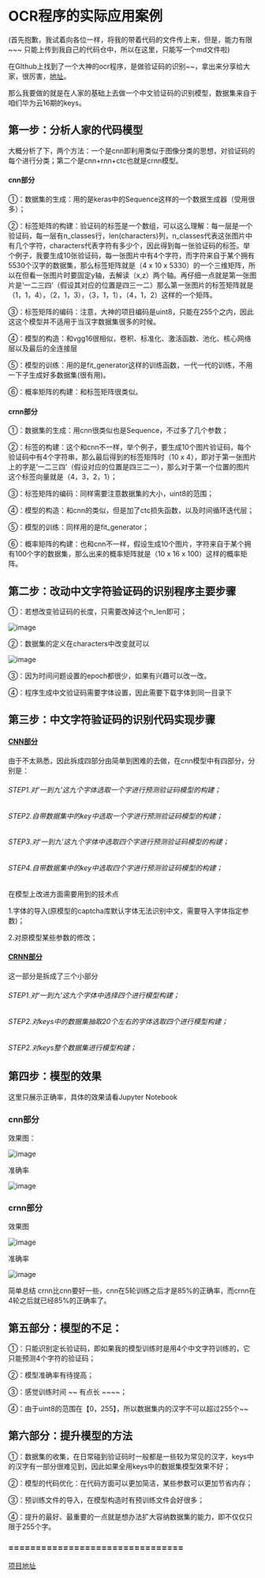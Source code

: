# OCR程序的实际应用案例

(首先抱歉，我试着向各位一样，将我的带着代码的文件传上来，但是，能力有限~~~ 只能上传到我自己的代码仓中，所以在这里，只能写一个md文件啦)

在GIthub上找到了一个大神的ocr程序，是做验证码的识别~~，拿出来分享给大家，很厉害，[地址]( https://github.com/ypwhs/captcha_break )。

那么我要做的就是在人家的基础上去做一个中文验证码的识别模型，数据集来自于咱们华为云16期的keys。

## 第一步：分析人家的代码模型

大概分析了下，两个方法：一个是cnn即利用类似于图像分类的思想，对验证码的每个进行分类；第二个是cnn+rnn+ctc也就是crnn模型。

#### cnn部分

①：数据集的生成：用的是keras中的Sequence这样的一个数据生成器（受用很多）；

②：标签矩阵的构建：验证码的标签是一个数组，可以这么理解：每一层是一个验证码，每一层有n_classes行，len(characters)列，n_classes代表这张图片中有几个字符，characters代表字符有多少个，因此得到每一张验证码的标签。举个例子，我要生成10张验证码，每一张图片中有4个字符，而字符来自于某个拥有5530个汉字的数据集，那么标签矩阵就是（4 x 10 x 5330）的一个三维矩阵，所以在但看一张图片时要固定y轴，去解读（x,z）两个轴。再仔细一点就是第一张图片是‘一二三四’（假设其对应的位置是四三一二）那么第一张图片的标签矩阵就是（1，1，4），（2，1，3），（3，1，1），（4，1，2）这样的一个矩阵。

③：标签矩阵的编码：注意，大神的项目编码是uint8，只能在255个之内，因此这这个模型并不适用于当汉字数据集很多的时候。

④：模型的构造：和vgg16很相似，卷积、标准化、激活函数、池化、核心网络层以及最后的全连接层

⑤：模型的训练：用的是fit_generator这样的训练函数，一代一代的训练，不用一下子生成好多数据集(很有用)。

⑥：概率矩阵的构建：和标签矩阵很类似。

#### crnn部分

①：数据集的生成：用cnn很类似也是Sequence，不过多了几个参数；

②：标签的构建：这个和cnn不一样，举个例子，要生成10个图片验证码，每个验证码中有4个字符串，那么最后得到的标签矩阵时（10  x 4），即对于第一张图片上的字是‘一二三四’（假设对应的位置是四三二一），那么对于第一个位置的图片这个标签向量就是（4，3，2，1）；

③：标签矩阵的编码：同样需要注意数据集的大小，uint8的范围；

④：模型的构造：和cnn的类似，但是加了ctc损失函数，以及时间循环迭代层；

⑤：模型的训练：同样用的是fit_generator；

⑥：概率矩阵的构建：也和cnn不一样，假设生成10个图片，字符来自于某个拥有100个字的数据集，那么出来的概率矩阵就是（10 x 16 x 100）这样的概率矩阵。









## 第二步：改动中文字符验证码的识别程序主要步骤

①：若想改变验证码的长度，只需要改掉这个n_len即可；

![image](https://user-images.githubusercontent.com/50792908/68073859-69682000-fdcf-11e9-98cd-a86be72a49cb.png)




②：数据集的定义在characters中改变就可以

![image](https://user-images.githubusercontent.com/50792908/68073863-7553e200-fdcf-11e9-990a-1ed51f2134a7.png)



③：因为时间问题设置的epoch都很少，如果有兴趣可以改一改。

④：程序生成中文验证码需要字体设置，因此需要下载字体到同一目录下







## 第三步：中文字符验证码的识别代码实现步骤

#### [CNN部分](https://github.com/JUSxuaxuan/OCR-one/blob/master/OCR%E5%81%9A%E4%B8%AD%E6%96%87%E9%AA%8C%E8%AF%81%E7%A0%81/CNN.ipynb)




由于不太熟悉，因此拆成四部分由简单到困难的去做，在cnn模型中有四部分，分别是：

###### STEP1.对’一到九‘这九个字体选取一个字进行预测验证码模型的构建；

###### STEP2.自带数据集中的key中选取一个字进行预测验证码模型的构建；

###### STEP3.对‘一到九’这九个字体中选取四个字进行预测验证码模型的构建；

###### STEP4.自带数据集中的key中选取四个字进行预测验证码模型的构建；

在模型上改进方面需要用到的技术点

1.字体的导入(原模型的captcha库默认字体无法识别中文，需要导入字体指定参数)；

2.对原模型某些参数的修改；

#### [CRNN部分](https://github.com/JUSxuaxuan/OCR-one/blob/master/OCR%E5%81%9A%E4%B8%AD%E6%96%87%E9%AA%8C%E8%AF%81%E7%A0%81/CRNN.ipynb)



这一部分是拆成了三个小部分

###### STEP1.对‘一到九’这九个字体中选择四个进行模型构建；

###### STEP2.对keys中的数据集抽取20个左右的字体选取四个进行模型构建；

###### STEP2.对keys整个数据集进行模型构建；

## 第四步：模型的效果

这里只展示正确率，具体的效果请看Jupyter Notebook

### cnn部分

效果图：

![image](https://user-images.githubusercontent.com/50792908/68073871-88ff4880-fdcf-11e9-9588-befd8e502e9f.png)

准确率

![image](https://user-images.githubusercontent.com/50792908/68073874-9583a100-fdcf-11e9-9c6f-efc9211d3d58.png)




### crnn部分

效果图

![image](https://user-images.githubusercontent.com/50792908/68073895-ccf24d80-fdcf-11e9-86ea-17dc3510bf6a.png)



准确率

![image](https://user-images.githubusercontent.com/50792908/68073900-e1cee100-fdcf-11e9-8fd1-a5aef87d2aa0.png)



简单总结
crnn比cnn要好一些，cnn在5轮训练之后才是85%的正确率，而crnn在4轮之后就已经85%的正确率了。









## 第五部分：模型的不足：

①：只能识别定长验证码，即如果我的模型训练时是用4个中文字符训练的，它只能预测4个字符的验证码；

②：模型准确率有待提高；

③：感觉训练时间 ~~ 有点长 ~~~~；

④：由于uint8的范围在【0，255】，所以数据集内的汉字不可以超过255个~~

## 第六部分：提升模型的方法

①：数据集的收集，在日常碰到验证码时一般都是一些较为常见的汉字，keys中的汉字有一部分很难见到，因此如果全用keys中的数据集模型效果不好；

②：模型的代码优化：在代码方面可以更加简洁，某些参数可以更加节省内存；

③：预训练文件的导入，在模型构造时有预训练文件会好很多；

④：提升的最好、最重要的一点就是想办法扩大容纳数据集的能力，即不仅仅只限于255个字。

### ================================
[项目地址](https://github.com/JUSxuaxuan/OCR-one/tree/master/OCR%E5%81%9A%E4%B8%AD%E6%96%87%E9%AA%8C%E8%AF%81%E7%A0%81)





























